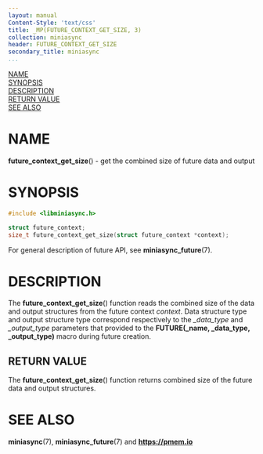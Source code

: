 ```yaml
---
layout: manual
Content-Style: 'text/css'
title: _MP(FUTURE_CONTEXT_GET_SIZE, 3)
collection: miniasync
header: FUTURE_CONTEXT_GET_SIZE
secondary_title: miniasync
...
```


[comment]: <> (SPDX-License-Identifier: BSD-3-Clause)
[comment]: <> (Copyright 2022, Intel Corporation)

[comment]: <> (future_context_get_size.3 -- man page for miniasync future_context_get_size operation)

[NAME](#name)<br />
[SYNOPSIS](#synopsis)<br />
[DESCRIPTION](#description)<br />
[RETURN VALUE](#return-value)<br />
[SEE ALSO](#see-also)<br />


# NAME #

**future_context_get_size**() - get the combined size of future data and output


# SYNOPSIS #

```c
#include <libminiasync.h>

struct future_context;
size_t future_context_get_size(struct future_context *context);
```

For general description of future API, see **miniasync_future**(7).

# DESCRIPTION #

The **future_context_get_size**() function reads the combined size of the data and output
structures from the future context *context*. Data structure type and output structure type
correspond respectively to the *_data_type* and *_output_type* parameters that provided
to the **FUTURE(_name, _data_type, _output_type)** macro during future creation.


## RETURN VALUE ##

The **future_context_get_size**() function returns combined size of the future data and output
structures.


# SEE ALSO #

**miniasync**(7), **miniasync_future**(7) and **<https://pmem.io>**
